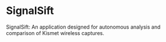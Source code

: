 # SignalSift
SignalSift: An application designed for autonomous analysis and comparison of Kismet wireless captures.
